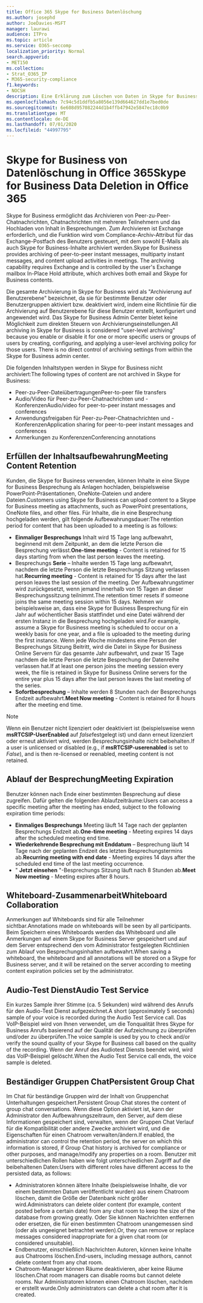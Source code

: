 ```yaml
---
title: Office 365 Skype for Business Datenlöschung
ms.author: josephd
author: JoeDavies-MSFT
manager: laurawi
audience: ITPro
ms.topic: article
ms.service: O365-seccomp
localization_priority: Normal
search.appverid:
- MET150
ms.collection:
- Strat_O365_IP
- M365-security-compliance
f1.keywords:
- NOCSH
description: Eine Erklärung zum Löschen von Daten in Skype for Business.
ms.openlocfilehash: 7c94c5d1ddfb5a8056e139d664627dd1e7bed0de
ms.sourcegitcommit: 6e608d957082244d1b4ffb47942e5847ec18c0b9
ms.translationtype: MT
ms.contentlocale: de-DE
ms.lasthandoff: 07/01/2020
ms.locfileid: "44997795"
---
```

# <a name="skype-for-business-data-deletion-in-office-365"></a><span data-ttu-id="f7d6a-103">Skype for Business von Datenlöschung in Office 365</span><span class="sxs-lookup"><span data-stu-id="f7d6a-103">Skype for Business Data Deletion in Office 365</span></span>

<span data-ttu-id="f7d6a-p101">Skype for Business ermöglicht das Archivieren von Peer-zu-Peer-Chatnachrichten, Chatnachrichten mit mehreren Teilnehmern und das Hochladen von Inhalt in Besprechungen. Zum Archivieren ist Exchange erforderlich, und die Funktion wird vom Compliance-Archiv-Attribut für das Exchange-Postfach des Benutzers gesteuert, mit dem sowohl E-Mails als auch Skype for Business-Inhalte archiviert werden.</span><span class="sxs-lookup"><span data-stu-id="f7d6a-p101">Skype for Business provides archiving of peer-to-peer instant messages, multiparty instant messages, and content upload activities in meetings. The archiving capability requires Exchange and is controlled by the user's Exchange mailbox In-Place Hold attribute, which archives both email and Skype for Business contents.</span></span>

<span data-ttu-id="f7d6a-p102">Die gesamte Archivierung in Skype for Business wird als "Archivierung auf Benutzerebene" bezeichnet, da sie für bestimmte Benutzer oder Benutzergruppen aktiviert bzw. deaktiviert wird, indem eine Richtlinie für die Archivierung auf Benutzerebene für diese Benutzer erstellt, konfiguriert und angewendet wird. Das Skype for Business Admin Center bietet keine Möglichkeit zum direkten Steuern von Archivierungseinstellungen.</span><span class="sxs-lookup"><span data-stu-id="f7d6a-p102">All archiving in Skype for Business is considered "user-level archiving" because you enable or disable it for one or more specific users or groups of users by creating, configuring, and applying a user-level archiving policy for those users. There is no direct control of archiving settings from within the Skype for Business admin center.</span></span>

<span data-ttu-id="f7d6a-108">Die folgenden Inhaltstypen werden in Skype for Business nicht archiviert:</span><span class="sxs-lookup"><span data-stu-id="f7d6a-108">The following types of content are not archived in Skype for Business:</span></span>

- <span data-ttu-id="f7d6a-109">Peer-zu-Peer-Dateiübertragungen</span><span class="sxs-lookup"><span data-stu-id="f7d6a-109">Peer-to-peer file transfers</span></span>
- <span data-ttu-id="f7d6a-110">Audio/Video für Peer-zu-Peer-Chatnachrichten und -Konferenzen</span><span class="sxs-lookup"><span data-stu-id="f7d6a-110">Audio/video for peer-to-peer instant messages and conferences</span></span>
- <span data-ttu-id="f7d6a-111">Anwendungsfreigaben für Peer-zu-Peer-Chatnachrichten und -Konferenzen</span><span class="sxs-lookup"><span data-stu-id="f7d6a-111">Application sharing for peer-to-peer instant messages and conferences</span></span>
- <span data-ttu-id="f7d6a-112">Anmerkungen zu Konferenzen</span><span class="sxs-lookup"><span data-stu-id="f7d6a-112">Conferencing annotations</span></span> 

## <a name="meeting-content-retention"></a><span data-ttu-id="f7d6a-113">Erfüllen der Inhaltsaufbewahrung</span><span class="sxs-lookup"><span data-stu-id="f7d6a-113">Meeting Content Retention</span></span>

<span data-ttu-id="f7d6a-114">Kunden, die Skype for Business verwenden, können Inhalte in eine Skype for Business Besprechung als Anlagen hochladen, beispielsweise PowerPoint-Präsentationen, OneNote-Dateien und andere Dateien.</span><span class="sxs-lookup"><span data-stu-id="f7d6a-114">Customers using Skype for Business can upload content to a Skype for Business meeting as attachments, such as PowerPoint presentations, OneNote files, and other files.</span></span> <span data-ttu-id="f7d6a-115">Für Inhalte, die in eine Besprechung hochgeladen werden, gilt folgende Aufbewahrungsdauer:</span><span class="sxs-lookup"><span data-stu-id="f7d6a-115">The retention period for content that has been uploaded to a meeting is as follows:</span></span>

- <span data-ttu-id="f7d6a-116">**Einmaliger Besprechungs** Inhalt wird 15 Tage lang aufbewahrt, beginnend mit dem Zeitpunkt, an dem die letzte Person die Besprechung verlässt.</span><span class="sxs-lookup"><span data-stu-id="f7d6a-116">**One-time meeting** - Content is retained for 15 days starting from when the last person leaves the meeting.</span></span>
- <span data-ttu-id="f7d6a-117">Besprechungs **Serie** – Inhalte werden 15 Tage lang aufbewahrt, nachdem die letzte Person die letzte Besprechungs Sitzung verlassen hat.</span><span class="sxs-lookup"><span data-stu-id="f7d6a-117">**Recurring meeting** - Content is retained for 15 days after the last person leaves the last session of the meeting.</span></span> <span data-ttu-id="f7d6a-118">Der Aufbewahrungstimer wird zurückgesetzt, wenn jemand innerhalb von 15 Tagen an dieser Besprechungssitzung teilnimmt.</span><span class="sxs-lookup"><span data-stu-id="f7d6a-118">The retention timer resets if someone joins the same meeting session within 15 days.</span></span> <span data-ttu-id="f7d6a-119">Nehmen wir beispielsweise an, dass eine Skype for Business Besprechung für ein Jahr auf wöchentlicher Basis stattfindet und eine Datei während der ersten Instanz in die Besprechung hochgeladen wird.</span><span class="sxs-lookup"><span data-stu-id="f7d6a-119">For example, assume a Skype for Business meeting is scheduled to occur on a weekly basis for one year, and a file is uploaded to the meeting during the first instance.</span></span> <span data-ttu-id="f7d6a-120">Wenn jede Woche mindestens eine Person der Besprechungs Sitzung Beitritt, wird die Datei in Skype for Business Online Servern für das gesamte Jahr aufbewahrt, und zwar 15 Tage nachdem die letzte Person die letzte Besprechung der Datenreihe verlassen hat.</span><span class="sxs-lookup"><span data-stu-id="f7d6a-120">If at least one person joins the meeting session every week, the file is retained in Skype for Business Online servers for the entire year plus 15 days after the last person leaves the last meeting of the series.</span></span>
- <span data-ttu-id="f7d6a-121">**Sofortbesprechung** – Inhalte werden 8 Stunden nach der Besprechungs Endzeit aufbewahrt.</span><span class="sxs-lookup"><span data-stu-id="f7d6a-121">**Meet Now meeting** - Content is retained for 8 hours after the meeting end time.</span></span>

> [!NOTE]
> <span data-ttu-id="f7d6a-122">Wenn ein Benutzer nicht lizenziert oder deaktiviert ist (beispielsweise wenn **msRTCSIP-UserEnabled** auf *false*festgelegt ist) und dann erneut lizenziert oder erneut aktiviert wird, werden Besprechungsinhalte nicht beibehalten.</span><span class="sxs-lookup"><span data-stu-id="f7d6a-122">If a user is unlicensed or disabled (e.g., if **msRTCSIP-userenabled** is set to *False*), and is then re-licensed or reenabled, meeting content is not retained.</span></span>

## <a name="meeting-expiration"></a><span data-ttu-id="f7d6a-123">Ablauf der Besprechung</span><span class="sxs-lookup"><span data-stu-id="f7d6a-123">Meeting Expiration</span></span>

<span data-ttu-id="f7d6a-124">Benutzer können nach Ende einer bestimmten Besprechung auf diese zugreifen. Dafür gelten die folgenden Ablaufzeiträume:</span><span class="sxs-lookup"><span data-stu-id="f7d6a-124">Users can access a specific meeting after the meeting has ended, subject to the following expiration time periods:</span></span>

- <span data-ttu-id="f7d6a-125">**Einmaliges Besprechungs** Meeting läuft 14 Tage nach der geplanten Besprechungs Endzeit ab.</span><span class="sxs-lookup"><span data-stu-id="f7d6a-125">**One-time meeting** - Meeting expires 14 days after the scheduled meeting end time.</span></span>
- <span data-ttu-id="f7d6a-126">**Wiederkehrende Besprechung mit Enddatum** – Besprechung läuft 14 Tage nach der geplanten Endzeit des letzten Besprechungstermins ab.</span><span class="sxs-lookup"><span data-stu-id="f7d6a-126">**Recurring meeting with end date** - Meeting expires 14 days after the scheduled end time of the last meeting occurrence.</span></span>
- <span data-ttu-id="f7d6a-127">" **Jetzt einsehen** "-Besprechungs Sitzung läuft nach 8 Stunden ab.</span><span class="sxs-lookup"><span data-stu-id="f7d6a-127">**Meet Now meeting** - Meeting expires after 8 hours.</span></span>

## <a name="whiteboard-collaboration"></a><span data-ttu-id="f7d6a-128">Whiteboard-Zusammenarbeit</span><span class="sxs-lookup"><span data-stu-id="f7d6a-128">Whiteboard Collaboration</span></span>

<span data-ttu-id="f7d6a-129">Anmerkungen auf Whiteboards sind für alle Teilnehmer sichtbar.</span><span class="sxs-lookup"><span data-stu-id="f7d6a-129">Annotations made on whiteboards will be seen by all participants.</span></span> <span data-ttu-id="f7d6a-130">Beim Speichern eines Whiteboards werden das Whiteboard und alle Anmerkungen auf einem Skype for Business Server gespeichert und auf dem Server entsprechend den vom Administrator festgelegten Richtlinien zum Ablauf von Besprechungsinhalten aufbewahrt.</span><span class="sxs-lookup"><span data-stu-id="f7d6a-130">When saving a whiteboard, the whiteboard and all annotations will be stored on a Skype for Business server, and it will be retained on the server according to meeting content expiration policies set by the administrator.</span></span>

## <a name="audio-test-service"></a><span data-ttu-id="f7d6a-131">Audio-Test Dienst</span><span class="sxs-lookup"><span data-stu-id="f7d6a-131">Audio Test Service</span></span>

<span data-ttu-id="f7d6a-132">Ein kurzes Sample ihrer Stimme (ca. 5 Sekunden) wird während des Anrufs für den Audio-Test Dienst aufgezeichnet.</span><span class="sxs-lookup"><span data-stu-id="f7d6a-132">A short (approximately 5 seconds) sample of your voice is recorded during the Audio Test Service call.</span></span> <span data-ttu-id="f7d6a-133">Das VoIP-Beispiel wird von Ihnen verwendet, um die Tonqualität Ihres Skype for Business Anrufs basierend auf der Qualität der Aufzeichnung zu überprüfen und/oder zu überprüfen.</span><span class="sxs-lookup"><span data-stu-id="f7d6a-133">The voice sample is used by you to check and/or verify the sound quality of your Skype for Business call based on the quality of the recording.</span></span> <span data-ttu-id="f7d6a-134">Wenn der Anruf des Audiotest Diensts beendet wird, wird das VoIP-Beispiel gelöscht.</span><span class="sxs-lookup"><span data-stu-id="f7d6a-134">When the Audio Test Service call ends, the voice sample is deleted.</span></span>

## <a name="persistent-group-chat"></a><span data-ttu-id="f7d6a-135">Beständiger Gruppen Chat</span><span class="sxs-lookup"><span data-stu-id="f7d6a-135">Persistent Group Chat</span></span>

<span data-ttu-id="f7d6a-136">Im Chat für beständige Gruppen wird der Inhalt von Gruppenchat Unterhaltungen gespeichert.</span><span class="sxs-lookup"><span data-stu-id="f7d6a-136">Persistent Group Chat stores the content of group chat conversations.</span></span> <span data-ttu-id="f7d6a-137">Wenn diese Option aktiviert ist, kann der Administrator den Aufbewahrungszeitraum, den Server, auf dem diese Informationen gespeichert sind, verwalten, wenn der Gruppen Chat Verlauf für die Kompatibilität oder andere Zwecke archiviert wird, und die Eigenschaften für einen Chatroom verwalten/ändern.</span><span class="sxs-lookup"><span data-stu-id="f7d6a-137">If enabled, the administrator can control the retention period, the server on which this information is stored, if Group Chat history is archived for compliance or other purposes, and manage/modify any properties on a room.</span></span> <span data-ttu-id="f7d6a-138">Benutzer mit unterschiedlichen Rollen haben wie folgt unterschiedlichen Zugriff auf die beibehaltenen Daten:</span><span class="sxs-lookup"><span data-stu-id="f7d6a-138">Users with different roles have different access to the persisted data, as follows:</span></span>

- <span data-ttu-id="f7d6a-139">Administratoren können ältere Inhalte (beispielsweise Inhalte, die vor einem bestimmten Datum veröffentlicht wurden) aus einem Chatroom löschen, damit die Größe der Datenbank nicht größer wird.</span><span class="sxs-lookup"><span data-stu-id="f7d6a-139">Administrators can delete older content (for example, content posted before a certain date) from any chat room to keep the size of the database from growing greatly.</span></span> <span data-ttu-id="f7d6a-140">Oder Sie können Nachrichten entfernen oder ersetzen, die für einen bestimmten Chatroom unangemessen sind (oder als ungeeignet betrachtet werden).</span><span class="sxs-lookup"><span data-stu-id="f7d6a-140">Or, they can remove or replace messages considered inappropriate for a given chat room (or considered unsuitable).</span></span>
- <span data-ttu-id="f7d6a-141">Endbenutzer, einschließlich Nachrichten Autoren, können keine Inhalte aus Chatrooms löschen.</span><span class="sxs-lookup"><span data-stu-id="f7d6a-141">End-users, including message authors, cannot delete content from any chat room.</span></span>
- <span data-ttu-id="f7d6a-142">Chatroom-Manager können Räume deaktivieren, aber keine Räume löschen.</span><span class="sxs-lookup"><span data-stu-id="f7d6a-142">Chat room managers can disable rooms but cannot delete rooms.</span></span> <span data-ttu-id="f7d6a-143">Nur Administratoren können einen Chatroom löschen, nachdem er erstellt wurde.</span><span class="sxs-lookup"><span data-stu-id="f7d6a-143">Only administrators can delete a chat room after it is created.</span></span>